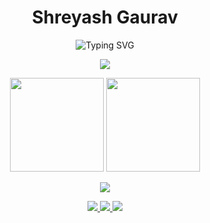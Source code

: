 <h1 align="center">Shreyash Gaurav</h1>
<p align="center">
  <img src="https://readme-typing-svg.demolab.com?font=Fira+Code&size=24&pause=1000&center=true&vCenter=true&width=500&lines=Software+Engineer;AI+Explorer;Researcher, Developer, Learner" alt="Typing SVG" />
</p>

<p align="center">
  <img src="https://skillicons.dev/icons?i=cpp,py,java,js,react,androidstudio,linux,git,vscode" />
</p>

<p align="center">
  <img src="https://github-readme-stats.vercel.app/api?username=shreyashgaurav&show_icons=true&theme=tokyonight&hide_border=true" height="150"/>
  <img src="https://github-readme-stats.vercel.app/api/top-langs/?username=shreyashgaurav&layout=compact&theme=tokyonight&hide_border=true" height="150"/>
</p>

<p align="center">
  <img src="https://github-readme-streak-stats.herokuapp.com?user=shreyashgaurav&theme=tokyonight&hide_border=true" />
</p>

<p align="center">
  <a href="https://linkedin.com/in/shreyash_gaurav/">
    <img src="https://img.shields.io/badge/LinkedIn-0A66C2?style=for-the-badge&logo=linkedin&logoColor=white"/>
  </a>
  <a href="mailto:shreyash2856@gmail.com">
    <img src="https://img.shields.io/badge/Email-D14836?style=for-the-badge&logo=gmail&logoColor=white"/>
  </a>
  <a href="https://github.com/shreyashgaurav">
    <img src="https://img.shields.io/badge/GitHub-171515?style=for-the-badge&logo=github&logoColor=white"/>
  </a>
</p>
